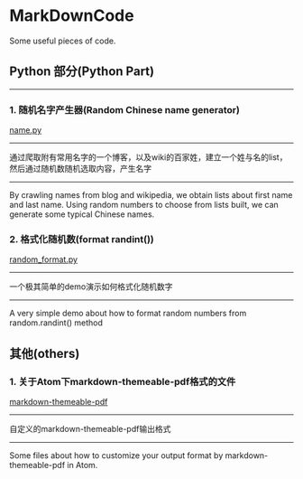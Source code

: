 # MarkDownCode
Some useful pieces of code.

## Python 部分(Python Part)

---

### 1. 随机名字产生器(Random Chinese name generator)

[name.py](https://github.com/ForenewHan/MarkDownCode/blob/master/Python/name.py)

---

通过爬取附有常用名字的一个博客，以及wiki的百家姓，建立一个姓与名的list，然后通过随机数随机选取内容，产生名字

---

By crawling names from blog and wikipedia, we obtain lists about first name and last name. Using random numbers to choose from lists built, we can generate some typical Chinese names.

### 2. 格式化随机数(format randint())

[random_format.py](https://github.com/ForenewHan/MarkDownCode/blob/master/Python/random_format.py)

---

一个极其简单的demo演示如何格式化随机数字

---

A very simple demo about how to format random numbers from random.randint() method

## 其他(others)

### 1. 关于Atom下markdown-themeable-pdf格式的文件

[markdown-themeable-pdf](./Others/readme.md)

---

自定义的markdown-themeable-pdf输出格式

---

Some files about how to customize your output format by markdown-themeable-pdf in Atom.
